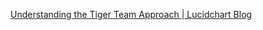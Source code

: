 
[Understanding the Tiger Team Approach | Lucidchart Blog](https://www.lucidchart.com/blog/what-is-a-tiger-team)
